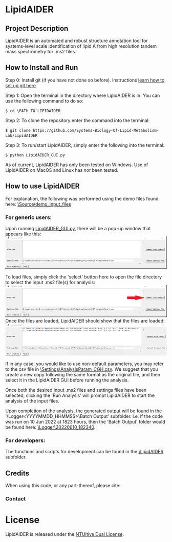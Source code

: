# LipidAIDER

## Project Description
LipidAIDER is an automated and robust structure annotation tool for systems-level scale identification of lipid A from high resolution tandem mass spectrometry for .ms2 files.

## How to Install and Run

Step 0: Install git (if you have not done so before). Instructions [learn how to set up git here](https://github.com/git-guides/install-git)

Step 1: Open the terminal in the directory where LipidAIDER is in. You can use the following command to do so:
~~~
$ cd \PATH_TO_LIPIDAIDER
~~~

Step 2: To clone the repository enter the command into the terminal:
~~~
$ git clone https://github.com/Systems-Biology-Of-Lipid-Metabolism-Lab/LipidAIDER
~~~

Step 3: To run/start LipidAIDER, simply enter the following into the terminal:
~~~
$ python LipidAIDER_GUI.py
~~~

As of current, LipidAIDER has only been tested on Windows. Use of LipidAIDER on MacOS and Linux has *not* been tested. 

## How to use LipidAIDER
For explanation, the following was performed using the demo files found here: [\Source\demo_input_files](\Source\demo_input_files)

### For generic users:
Upon running [LipidAIDER_GUI.py](LipidAIDER_GUI.py), there will be a pop-up window that appears like this:
<br><img src='/images/init_ss.png' width="800" height="100">


To load files, simply click the 'select' button here to open the file directory to select the input .ms2 file(s) for analysis:
<br><img src='/images/load_ms2.png' width="800" height="100"><br>
Once the files are loaded, LipidAIDER should show that the files are loaded:
<br><img src='/images/selected_files.png' width="800" height="100"><br>


If in any case, you would like to use non-default parameters, you may refer to the csv file in [\Settings\AnalysisParam_CGH.csv](\Settings\AnalysisParam_CGH.csv). 
We suggest that you create a new copy following the same format as the original file, and then select it in the LipidAIDER GUI before running the analysis. 

Once both the desired input .ms2 files and settings files have been selected, clicking the 'Run Analysis' will prompt LipidAIDER to start the analysis of the input files.

Upon completion of the analysis. the generated output will be found in the '\Logger\<YYYYMMDD_HHMMSS>\Batch Output' subfolder. 
i.e. if the code was run on 10 Jun 2022 at 1823 hours, then the 'Batch Output' folder would be found here: [\Logger\20220610_182340](\Logger\20220610_182340).

### For developers:
The functions and scripts for development can be found in the [\LipidAIDER](\LipidAIDER) subfolder. 

## Credits
When using this code, or any part-thereof, please cite:

### Contact

# License
LipidAIDER is released under the [NTUItive Dual License](LICENSE.txt).